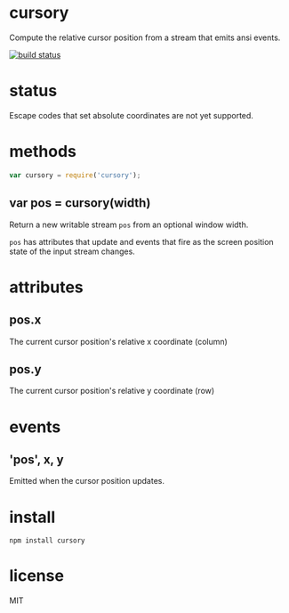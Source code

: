 cursory
=======

Compute the relative cursor position from a stream that emits ansi events.

[![build status](https://secure.travis-ci.org/substack/node-cursory.png)](http://travis-ci.org/substack/node-cursory)

status
======

Escape codes that set absolute coordinates are not yet supported.

methods
=======

````javascript
var cursory = require('cursory');
````

var pos = cursory(width)
------------------------

Return a new writable stream `pos` from an optional window width.

`pos` has attributes that update and events that fire as the screen position
state of the input stream changes.

attributes
==========

pos.x
-----

The current cursor position's relative x coordinate (column)

pos.y
-----

The current cursor position's relative y coordinate (row)

events
======

'pos', x, y
-----------

Emitted when the cursor position updates.

install
=======

```
npm install cursory
```

license
=======

MIT
